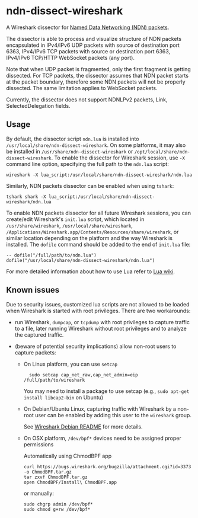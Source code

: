 ndn-dissect-wireshark
=====================

A Wireshark dissector for [Named Data Networking (NDN) packets](http://named-data.net/doc/ndn-tlv/).

The dissector is able to process and visualize structure of NDN packets encapsulated in
IPv4/IPv6 UDP packets with source of destination port 6363, IPv4/IPv6 TCP packets with
source or destination port 6363, IPv4/IPv6 TCP/HTTP WebSocket packets (any port).

Note that when UDP packet is fragmented, only the first fragment is getting dissected.
For TCP packets, the dissector assumes that NDN packet starts at the packet boundary,
therefore some NDN packets will not be properly dissected.  The same limitation applies to
WebSocket packets.

Currently, the dissector does not support NDNLPv2 packets, Link, SelectedDelegation fields.

## Usage

By default, the dissector script `ndn.lua` is installed into `/usr/local/share/ndn-dissect-wireshark`.
On some platforms, it may also be installed in `/usr/share/ndn-dissect-wireshark` or
`/opt/local/share/ndn-dissect-wireshark`.  To enable the dissector for Wireshark session,
use `-X` command line option, specifying the full path to the `ndn.lua` script:

    wireshark -X lua_script:/usr/local/share/ndn-dissect-wireshark/ndn.lua

Similarly, NDN packets dissector can be enabled when using `tshark`:

    tshark shark -X lua_script:/usr/local/share/ndn-dissect-wireshark/ndn.lua

To enable NDN packets dissector for all future Wireshark sessions, you can create/edit
Wireshark's `init.lua` script, which located in `/usr/share/wireshark`,
`/usr/local/share/wireshark`, `/Applications/Wireshark.app/Contents/Resources/share/wireshark`,
or similar location depending on the platform and the way Wireshark is installed.  The
`dofile` command should be added to the end of `init.lua` file:

    -- dofile("/full/path/to/ndn.lua")
    dofile("/usr/local/share/ndn-dissect-wireshark/ndn.lua")

For more detailed information about how to use Lua refer to [Lua wiki](https://wiki.wireshark.org/Lua).

## Known issues

Due to security issues, customized lua scripts are not allowed to be loaded when Wireshark
is started with root privileges.  There are two workarounds:

- run Wireshark, `dumpcap`, or `tcpdump` with root privileges to capture traffic to a file, later
  running Wireshark without root privileges and to analyze the captured traffic.

- (beware of potential security implications) allow non-root users to capture packets:

  * On Linux platform, you can use `setcap`

          sudo setcap cap_net_raw,cap_net_admin=eip /full/path/to/wireshark

      You may need to install a package to use setcap (e.g., `sudo apt-get install libcap2-bin` on Ubuntu)

  * On Debian/Ubuntu Linux, capturing traffic with Wireshark by a non-root user can be enabled by adding
    this user to the `wireshark` group.

    See [Wireshark Debian README](http://anonscm.debian.org/viewvc/collab-maint/ext-maint/wireshark/trunk/debian/README.Debian?view=markup)
    for more details.

  * On OSX platform, `/dev/bpf*` devices need to be assigned proper permissions

    Automatically using ChmodBPF app

        curl https://bugs.wireshark.org/bugzilla/attachment.cgi?id=3373 -o ChmodBPF.tar.gz
        tar zxvf ChmodBPF.tar.gz
        open ChmodBPF/Install\ ChmodBPF.app

    or manually:

        sudo chgrp admin /dev/bpf*
        sudo chmod g+rw /dev/bpf*
